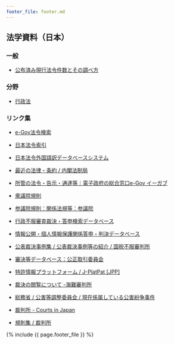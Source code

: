 ```yaml
---
footer_file: footer.md
---
```



## 法学資料（日本）

### 一般


- [公布済み現行法令件数とその調べ方](general/primary-and-secondary-legislation)


### 分野

- [行政法](administrative-law)

### リンク集


- [e-Gov法令検索](https://elaws.e-gov.go.jp/search/elawsSearch/elaws_search/lsg0100/)
- [日本法令索引](https://hourei.ndl.go.jp/#/)
- [日本法令外国語訳データベースシステム](http://www.japaneselawtranslation.go.jp/?re=01)
- [最近の法律・条約 / 内閣法制局](https://www.clb.go.jp/contents/)
- [所管の法令・告示・通達等｜電子政府の総合窓口e-Gov イーガブ](https://www.e-gov.go.jp/law/ordinance.html)


- [衆議院規則](http://www.shugiin.go.jp/internet/itdb_annai.nsf/html/statics/shiryo/dl-rules.htm)
- [参議院規則：関係法規等：参議院](https://www.sangiin.go.jp/japanese/aramashi/houki/kisoku.html)


- [行政不服審査裁決・答申検索データベース](http://fufukudb.search.soumu.go.jp/koukai/Main)
- [情報公開・個人情報保護関係答申・判決データベース](https://koukai-hogo-db.soumu.go.jp/)
- [公表裁決事例集 / 公表裁決事例等の紹介 / 国税不服審判所](https://www.kfs.go.jp/service/)
- [審決等データベース：公正取引委員会](https://www.jftc.go.jp/shinketsu/index.html)
- [特許情報プラットフォーム / J-PlatPat \[JPP\]](https://www.j-platpat.inpit.go.jp/)
- [裁決の閲覧について -海難審判所](https://www.mlit.go.jp/jmat/saiketsu/saiketsu.htm)
- [総務省 / 公害等調整委員会 / 現在係属している公害紛争事件](https://www.soumu.go.jp/kouchoi/activity/main.html)


- [裁判所 - Courts in Japan](https://www.courts.go.jp/index.html)
- [規則集 / 裁判所](https://www.courts.go.jp/toukei_siryou/kisokusyu/index.html)


{% include {{ page.footer_file }}  %}
